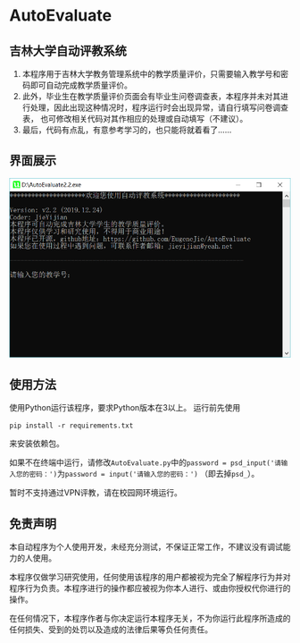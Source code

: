 # AutoEvaluate
## 吉林大学自动评教系统
1. 本程序用于吉林大学教务管理系统中的教学质量评价，只需要输入教学号和密码即可自动完成教学质量评价。
2. 此外，毕业生在教学质量评价页面会有毕业生问卷调查表，本程序并未对其进行处理，因此出现这种情况时，程序运行时会出现异常，请自行填写问卷调查表，
也可修改相关代码对其作相应的处理或自动填写（不建议）。
3. 最后，代码有点乱，有意参考学习的，也只能将就着看了......
## 界面展示
![interface](https://github.com/EugeneJie/AutoEvaluate/blob/master/interface/interface2.2.png "界面展示")

## 使用方法
使用Python运行该程序，要求Python版本在3以上。
运行前先使用
```shell
pip install -r requirements.txt
```
来安装依赖包。

如果不在终端中运行，请修改`AutoEvaluate.py`中的`password = psd_input('请输入您的密码：')`为`password = input('请输入您的密码：')`
（即去掉`psd_`）。

暂时不支持通过VPN评教，请在校园网环境运行。


## 免责声明
本自动程序为个人使用开发，未经充分测试，不保证正常工作，不建议没有调试能力的人使用。

本程序仅做学习研究使用，任何使用该程序的用户都被视为完全了解程序行为并对程序行为负责。本程序进行的操作都应被视为你本人进行、或由你授权代你进行的操作。

在任何情况下，本程序作者与你决定运行本程序无关，不为你运行此程序所造成的任何损失、受到的处罚以及造成的法律后果等负任何责任。